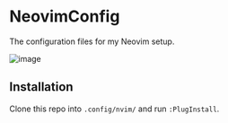# NeovimConfig
The configuration files for my Neovim setup.

![image](https://user-images.githubusercontent.com/81622310/179122222-5815861b-6082-4fa6-b9be-4c14da944f65.png)

## Installation

Clone this repo into `.config/nvim/` and run `:PlugInstall`.